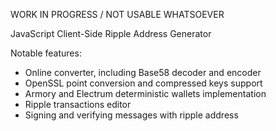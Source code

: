 WORK IN PROGRESS / NOT USABLE WHATSOEVER

JavaScript Client-Side Ripple Address Generator

Notable features:

- Online converter, including Base58 decoder and encoder
- OpenSSL point conversion and compressed keys support
- Armory and Electrum deterministic wallets implementation
- Ripple transactions editor
- Signing and verifying messages with ripple address
